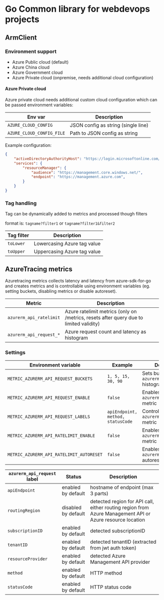# Go Common library for webdevops projects

## ArmClient

### Environment support

- Azure Public cloud (default)
- Azure China cloud
- Azure Government cloud
- Azure Private cloud (onpremise, needs additional cloud configuration)

#### Azure Private cloud

Azure private cloud needs additional custom cloud configuration which can be passed environment variables:

| Env var                   | Description                          |
|---------------------------|--------------------------------------|
| `AZURE_CLOUD_CONFIG`      | JSON config as string (single line)  |
| `AZURE_CLOUD_CONFIG_FILE` | Path to JSON config as string        |

Example configuration:
```json
{
    "activeDirectoryAuthorityHost": "https://login.microsoftonline.com/",
    "services": {
        "resourceManager": {
            "audience": "https://management.core.windows.net/",
            "endpoint": "https://management.azure.com",
        }
    }
}
```

### Tag handling

Tag can be dynamically added to metrics and processed though filters

format is: `tagname?filter1` or `tagname?filter1&filter2`

| Tag filter | Description                 |
|------------|-----------------------------|
| `toLower`  | Lowercasing Azure tag value |
| `toUpper`  | Uppercasing Azure tag value |

## AzureTracing metrics

Azuretracing metrics collects latency and latency from azure-sdk-for-go and creates metrics and is controllable using
environment variables (eg. setting buckets, disabling metrics or disable autoreset).

| Metric                                   | Description                                                                            |
|------------------------------------------|----------------------------------------------------------------------------------------|
| `azurerm_api_ratelimit`                  | Azure ratelimit metrics (only on /metrics, resets after query due to limited validity) |
| `azurerm_api_request_*`                  | Azure request count and latency as histogram                                           |

### Settings

| Environment variable                     | Example                           | Description                                                    |
|------------------------------------------|-----------------------------------|----------------------------------------------------------------|
| `METRIC_AZURERM_API_REQUEST_BUCKETS`     | `1, 5, 15, 30, 90`                | Sets buckets for `azurerm_api_request` histogram metric        |
| `METRIC_AZURERM_API_REQUEST_ENABLE`      | `false`                           | Enables/disables `azurerm_api_request_*` metric                |
| `METRIC_AZURERM_API_REQUEST_LABELS`      | `apiEndpoint, method, statusCode` | Controls labels of `azurerm_api_request_*` metric              |
| `METRIC_AZURERM_API_RATELIMIT_ENABLE`    | `false`                           | Enables/disables `azurerm_api_ratelimit` metric                |
| `METRIC_AZURERM_API_RATELIMIT_AUTORESET` | `false`                           | Enables/disables `azurerm_api_ratelimit` autoreset after fetch |


| `azurerm_api_request` label | Status              | Description                                                                                              |
|-----------------------------|---------------------|----------------------------------------------------------------------------------------------------------|
| `apiEndpoint`               | enabled by default  | hostname of endpoint (max 3 parts)                                                                       |
| `routingRegion`             | disabled by default | detected region for API call, either routing region from Azure Management API or Azure resource location |
| `subscriptionID`            | enabled by default  | detected subscriptionID                                                                                  |
| `tenantID`                  | enabled by default  | detected tenantID (extracted from jwt auth token)                                                        |
| `resourceProvider`          | enabled by default  | detected Azure Management API provider                                                                   |
| `method`                    | enabled by default  | HTTP method                                                                                              |
| `statusCode`                | enabled by default  | HTTP status code                                                                                         |
